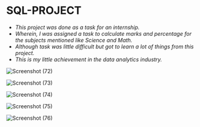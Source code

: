 # SQL-PROJECT


* *This project was done as a task for an internship.*
* *Wherein, I was assigned a task to calculate marks and percentage for the subjects mentioned like Science and Math.*
* *Although task was little difficult but got to learn a lot of things from this project.*
* *This is my little achievement in the data analytics industry.* 



![Screenshot (72)](https://user-images.githubusercontent.com/98949309/192105209-726e279a-49bb-466c-8996-635af9590433.png)



![Screenshot (73)](https://user-images.githubusercontent.com/98949309/192105219-1971e564-5b70-4d4d-bf0c-5568cd19a422.png)



![Screenshot (74)](https://user-images.githubusercontent.com/98949309/192105232-36290b6e-a95a-45c8-919c-27c50f85de36.png)



![Screenshot (75)](https://user-images.githubusercontent.com/98949309/192105241-df00b2d6-f639-4d82-8498-31797e2823b8.png)




![Screenshot (76)](https://user-images.githubusercontent.com/98949309/192105248-73667fd4-e83b-4761-b69f-7c2b2b57cb34.png)
